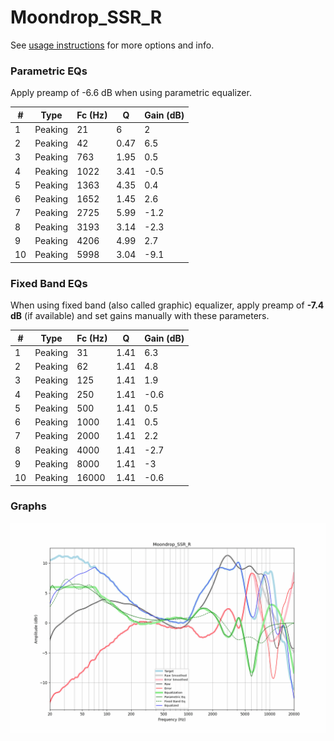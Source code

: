 # Moondrop_SSR_R
See [usage instructions](https://github.com/jaakkopasanen/AutoEq#usage) for more options and info.

### Parametric EQs
Apply preamp of -6.6 dB when using parametric equalizer.

|   # | Type    |   Fc (Hz) |    Q |   Gain (dB) |
|-----|---------|-----------|------|-------------|
|   1 | Peaking |        21 | 6    |         2   |
|   2 | Peaking |        42 | 0.47 |         6.5 |
|   3 | Peaking |       763 | 1.95 |         0.5 |
|   4 | Peaking |      1022 | 3.41 |        -0.5 |
|   5 | Peaking |      1363 | 4.35 |         0.4 |
|   6 | Peaking |      1652 | 1.45 |         2.6 |
|   7 | Peaking |      2725 | 5.99 |        -1.2 |
|   8 | Peaking |      3193 | 3.14 |        -2.3 |
|   9 | Peaking |      4206 | 4.99 |         2.7 |
|  10 | Peaking |      5998 | 3.04 |        -9.1 |

### Fixed Band EQs
When using fixed band (also called graphic) equalizer, apply preamp of **-7.4 dB** (if available) and set gains manually with these parameters.

|   # | Type    |   Fc (Hz) |    Q |   Gain (dB) |
|-----|---------|-----------|------|-------------|
|   1 | Peaking |        31 | 1.41 |         6.3 |
|   2 | Peaking |        62 | 1.41 |         4.8 |
|   3 | Peaking |       125 | 1.41 |         1.9 |
|   4 | Peaking |       250 | 1.41 |        -0.6 |
|   5 | Peaking |       500 | 1.41 |         0.5 |
|   6 | Peaking |      1000 | 1.41 |         0.5 |
|   7 | Peaking |      2000 | 1.41 |         2.2 |
|   8 | Peaking |      4000 | 1.41 |        -2.7 |
|   9 | Peaking |      8000 | 1.41 |        -3   |
|  10 | Peaking |     16000 | 1.41 |        -0.6 |

### Graphs
![](./Moondrop_SSR_R.png)
